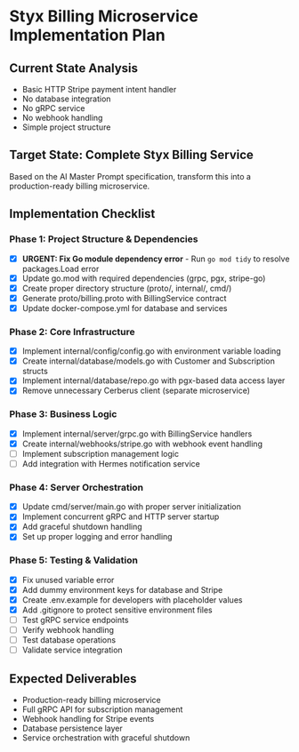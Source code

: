 # Styx Billing Microservice Implementation Plan

## Current State Analysis

- Basic HTTP Stripe payment intent handler
- No database integration
- No gRPC service
- No webhook handling
- Simple project structure

## Target State: Complete Styx Billing Service

Based on the AI Master Prompt specification, transform this into a production-ready billing microservice.

## Implementation Checklist

### Phase 1: Project Structure & Dependencies

- [x] **URGENT: Fix Go module dependency error** - Run `go mod tidy` to resolve packages.Load error
- [x] Update go.mod with required dependencies (grpc, pgx, stripe-go)
- [x] Create proper directory structure (proto/, internal/, cmd/)
- [x] Generate proto/billing.proto with BillingService contract
- [x] Update docker-compose.yml for database and services

### Phase 2: Core Infrastructure

- [x] Implement internal/config/config.go with environment variable loading
- [x] Create internal/database/models.go with Customer and Subscription structs
- [x] Implement internal/database/repo.go with pgx-based data access layer
- [x] Remove unnecessary Cerberus client (separate microservice)

### Phase 3: Business Logic

- [x] Implement internal/server/grpc.go with BillingService handlers
- [x] Create internal/webhooks/stripe.go with webhook event handling
- [ ] Implement subscription management logic
- [ ] Add integration with Hermes notification service

### Phase 4: Server Orchestration

- [x] Update cmd/server/main.go with proper server initialization
- [x] Implement concurrent gRPC and HTTP server startup
- [x] Add graceful shutdown handling
- [x] Set up proper logging and error handling

### Phase 5: Testing & Validation

- [x] Fix unused variable error
- [x] Add dummy environment keys for database and Stripe
- [x] Create .env.example for developers with placeholder values
- [x] Add .gitignore to protect sensitive environment files
- [ ] Test gRPC service endpoints
- [ ] Verify webhook handling
- [ ] Test database operations
- [ ] Validate service integration

## Expected Deliverables

- Production-ready billing microservice
- Full gRPC API for subscription management
- Webhook handling for Stripe events
- Database persistence layer
- Service orchestration with graceful shutdown

